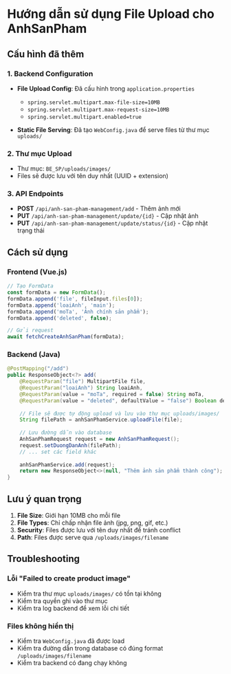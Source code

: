 # Hướng dẫn sử dụng File Upload cho AnhSanPham

## Cấu hình đã thêm

### 1. Backend Configuration
- **File Upload Config**: Đã cấu hình trong `application.properties`
  - `spring.servlet.multipart.max-file-size=10MB`
  - `spring.servlet.multipart.max-request-size=10MB`
  - `spring.servlet.multipart.enabled=true`

- **Static File Serving**: Đã tạo `WebConfig.java` để serve files từ thư mục `uploads/`

### 2. Thư mục Upload
- Thư mục: `BE_SP/uploads/images/`
- Files sẽ được lưu với tên duy nhất (UUID + extension)

### 3. API Endpoints
- **POST** `/api/anh-san-pham-management/add` - Thêm ảnh mới
- **PUT** `/api/anh-san-pham-management/update/{id}` - Cập nhật ảnh
- **PUT** `/api/anh-san-pham-management/update/status/{id}` - Cập nhật trạng thái

## Cách sử dụng

### Frontend (Vue.js)
```javascript
// Tạo FormData
const formData = new FormData();
formData.append('file', fileInput.files[0]);
formData.append('loaiAnh', 'main');
formData.append('moTa', 'Ảnh chính sản phẩm');
formData.append('deleted', false);

// Gửi request
await fetchCreateAnhSanPham(formData);
```

### Backend (Java)
```java
@PostMapping("/add")
public ResponseObject<?> add(
    @RequestParam("file") MultipartFile file,
    @RequestParam("loaiAnh") String loaiAnh,
    @RequestParam(value = "moTa", required = false) String moTa,
    @RequestParam(value = "deleted", defaultValue = "false") Boolean deleted) {
    
    // File sẽ được tự động upload và lưu vào thư mục uploads/images/
    String filePath = anhSanPhamService.uploadFile(file);
    
    // Lưu đường dẫn vào database
    AnhSanPhamRequest request = new AnhSanPhamRequest();
    request.setDuongDanAnh(filePath);
    // ... set các field khác
    
    anhSanPhamService.add(request);
    return new ResponseObject<>(null, "Thêm ảnh sản phẩm thành công");
}
```

## Lưu ý quan trọng

1. **File Size**: Giới hạn 10MB cho mỗi file
2. **File Types**: Chỉ chấp nhận file ảnh (jpg, png, gif, etc.)
3. **Security**: Files được lưu với tên duy nhất để tránh conflict
4. **Path**: Files được serve qua `/uploads/images/filename`

## Troubleshooting

### Lỗi "Failed to create product image"
- Kiểm tra thư mục `uploads/images/` có tồn tại không
- Kiểm tra quyền ghi vào thư mục
- Kiểm tra log backend để xem lỗi chi tiết

### Files không hiển thị
- Kiểm tra `WebConfig.java` đã được load
- Kiểm tra đường dẫn trong database có đúng format `/uploads/images/filename`
- Kiểm tra backend có đang chạy không
